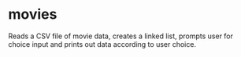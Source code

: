 # movies
Reads a CSV file of movie data, creates a linked list, prompts user for choice input and prints out data according to user choice.
